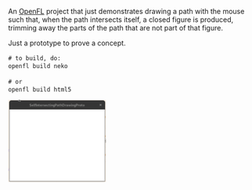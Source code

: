 
An [OpenFL](https://www.openfl.org/) project that just demonstrates
drawing a path with the mouse such that, when the path intersects
itself, a closed figure is produced, trimming away the parts of the
path that are not part of that figure. 

Just a prototype to prove a concept.

    # to build, do:
    openfl build neko

    # or 
    openfl build html5
    

<img src="https://raw.githubusercontent.com/cbeo/SelfIntersectionPathPrototype/master/self-intersection-closure.gif" width="200px"/>


